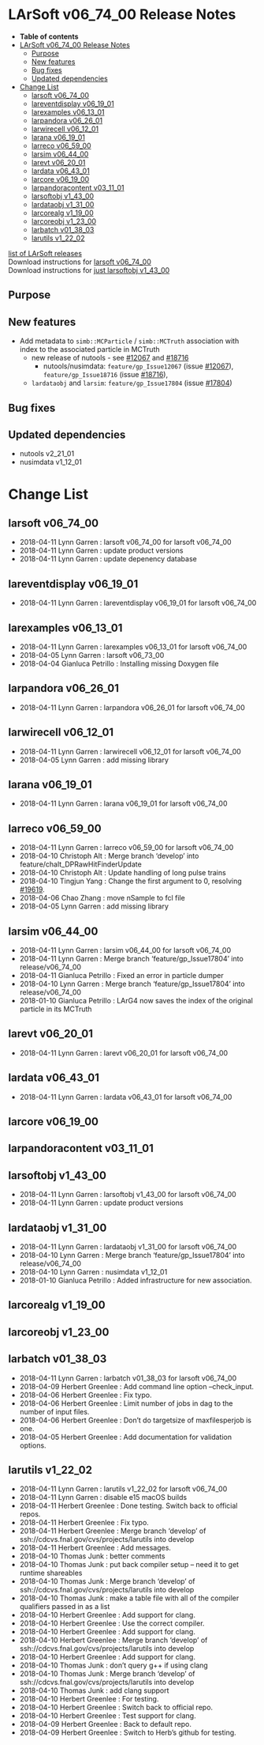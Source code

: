 LArSoft v06\_74\_00 Release Notes
======================================================================

-   **Table of contents**
-   [LArSoft v06\_74\_00 Release Notes](#LArSoft-v06_74_00-Release-Notes)
    -   [Purpose](#Purpose)
    -   [New features](#New-features)
    -   [Bug fixes](#Bug-fixes)
    -   [Updated dependencies](#Updated-dependencies)
-   [Change List](#Change-List)
    -   [larsoft v06\_74\_00](#larsoft-v06_74_00)
    -   [lareventdisplay v06\_19\_01](#lareventdisplay-v06_19_01)
    -   [larexamples v06\_13\_01](#larexamples-v06_13_01)
    -   [larpandora v06\_26\_01](#larpandora-v06_26_01)
    -   [larwirecell v06\_12\_01](#larwirecell-v06_12_01)
    -   [larana v06\_19\_01](#larana-v06_19_01)
    -   [larreco v06\_59\_00](#larreco-v06_59_00)
    -   [larsim v06\_44\_00](#larsim-v06_44_00)
    -   [larevt v06\_20\_01](#larevt-v06_20_01)
    -   [lardata v06\_43\_01](#lardata-v06_43_01)
    -   [larcore v06\_19\_00](#larcore-v06_19_00)
    -   [larpandoracontent v03\_11\_01](#larpandoracontent-v03_11_01)
    -   [larsoftobj v1\_43\_00](#larsoftobj-v1_43_00)
    -   [lardataobj v1\_31\_00](#lardataobj-v1_31_00)
    -   [larcorealg v1\_19\_00](#larcorealg-v1_19_00)
    -   [larcoreobj v1\_23\_00](#larcoreobj-v1_23_00)
    -   [larbatch v01\_38\_03](#larbatch-v01_38_03)
    -   [larutils v1\_22\_02](#larutils-v1_22_02)

[list of LArSoft releases](LArSoft_release_list)\
Download instructions for [larsoft v06\_74\_00](http://scisoft.fnal.gov/scisoft/bundles/larsoft/v06_74_00/larsoft-v06_74_00.html) \
Download instructions for [just larsoftobj v1\_43\_00](http://scisoft.fnal.gov/scisoft/bundles/larsoftobj/v1_43_00/larsoftobj-v1_43_00.html)

Purpose
--------------------

New features
------------------------------

-   Add metadata to `simb::MCParticle` / `simb::MCTruth` association with index to the associated particle in MCTruth
    -   new release of nutools - see [\#12067](/redmine/issues/12067 "Bug: Add move operations to simb::MCParticle (Closed)") and [\#18716](/redmine/issues/18716 "Feature: G4Helper: store the index of the true particle within MCTruth in the primary particle information (Closed)")
        -   nutools/nusimdata: `feature/gp_Issue12067` (issue [\#12067](/redmine/issues/12067 "Bug: Add move operations to simb::MCParticle (Closed)")), `feature/gp_Issue18716` (issue [\#18716](/redmine/issues/18716 "Feature: G4Helper: store the index of the true particle within MCTruth in the primary particle information (Closed)")),
    -   `lardataobj` and `larsim`: `feature/gp_Issue17804` (issue [\#17804](/redmine/issues/17804 "Feature: Provide a way to associate MCParticles between generator and G4 steps (Closed)"))

Bug fixes
------------------------

Updated dependencies
----------------------------------------------

-   nutools v2\_21\_01
-   nusimdata v1\_12\_01

Change List
============================

larsoft v06\_74\_00
------------------------------------------

-   2018-04-11 Lynn Garren : larsoft v06\_74\_00 for larsoft v06\_74\_00
-   2018-04-11 Lynn Garren : update product versions
-   2018-04-11 Lynn Garren : update depenency database

lareventdisplay v06\_19\_01
----------------------------------------------------------

-   2018-04-11 Lynn Garren : lareventdisplay v06\_19\_01 for larsoft v06\_74\_00

larexamples v06\_13\_01
--------------------------------------------------

-   2018-04-11 Lynn Garren : larexamples v06\_13\_01 for larsoft v06\_74\_00
-   2018-04-05 Lynn Garren : larsoft v06\_73\_00
-   2018-04-04 Gianluca Petrillo : Installing missing Doxygen file

larpandora v06\_26\_01
------------------------------------------------

-   2018-04-11 Lynn Garren : larpandora v06\_26\_01 for larsoft v06\_74\_00

larwirecell v06\_12\_01
--------------------------------------------------

-   2018-04-11 Lynn Garren : larwirecell v06\_12\_01 for larsoft v06\_74\_00
-   2018-04-05 Lynn Garren : add missing library

larana v06\_19\_01
----------------------------------------

-   2018-04-11 Lynn Garren : larana v06\_19\_01 for larsoft v06\_74\_00

larreco v06\_59\_00
------------------------------------------

-   2018-04-11 Lynn Garren : larreco v06\_59\_00 for larsoft v06\_74\_00
-   2018-04-10 Christoph Alt : Merge branch ‘develop’ into feature/chalt\_DPRawHitFinderUpdate
-   2018-04-10 Christoph Alt : Update handling of long pulse trains
-   2018-04-10 Tingjun Yang : Change the first argument to 0, resolving [\#19619](/redmine/issues/19619 "Bug: Slowness in reconstruction since v06_73_00 (Closed)").
-   2018-04-06 Chao Zhang : move nSample to fcl file
-   2018-04-05 Lynn Garren : add missing library

larsim v06\_44\_00
----------------------------------------

-   2018-04-11 Lynn Garren : larsim v06\_44\_00 for larsoft v06\_74\_00
-   2018-04-11 Lynn Garren : Merge branch ‘feature/gp\_Issue17804’ into release/v06\_74\_00
-   2018-04-11 Gianluca Petrillo : Fixed an error in particle dumper
-   2018-04-10 Lynn Garren : Merge branch ‘feature/gp\_Issue17804’ into release/v06\_74\_00
-   2018-01-10 Gianluca Petrillo : LArG4 now saves the index of the original particle in its MCTruth

larevt v06\_20\_01
----------------------------------------

-   2018-04-11 Lynn Garren : larevt v06\_20\_01 for larsoft v06\_74\_00

lardata v06\_43\_01
------------------------------------------

-   2018-04-11 Lynn Garren : lardata v06\_43\_01 for larsoft v06\_74\_00

larcore v06\_19\_00
------------------------------------------

larpandoracontent v03\_11\_01
--------------------------------------------------------------

larsoftobj v1\_43\_00
----------------------------------------------

-   2018-04-11 Lynn Garren : larsoftobj v1\_43\_00 for larsoft v06\_74\_00
-   2018-04-11 Lynn Garren : update product versions

lardataobj v1\_31\_00
----------------------------------------------

-   2018-04-11 Lynn Garren : lardataobj v1\_31\_00 for larsoft v06\_74\_00
-   2018-04-10 Lynn Garren : Merge branch ‘feature/gp\_Issue17804’ into release/v06\_74\_00
-   2018-04-10 Lynn Garren : nusimdata v1\_12\_01
-   2018-01-10 Gianluca Petrillo : Added infrastructure for new association.

larcorealg v1\_19\_00
----------------------------------------------

larcoreobj v1\_23\_00
----------------------------------------------

larbatch v01\_38\_03
--------------------------------------------

-   2018-04-11 Lynn Garren : larbatch v01\_38\_03 for larsoft v06\_74\_00
-   2018-04-09 Herbert Greenlee : Add command line option –check\_input.
-   2018-04-06 Herbert Greenlee : Fix typo.
-   2018-04-06 Herbert Greenlee : Limit number of jobs in dag to the number of input files.
-   2018-04-06 Herbert Greenlee : Don’t do targetsize of maxfilesperjob is one.
-   2018-04-05 Herbert Greenlee : Add documentation for validation options.

larutils v1\_22\_02
------------------------------------------

-   2018-04-11 Lynn Garren : larutils v1\_22\_02 for larsoft v06\_74\_00
-   2018-04-11 Lynn Garren : disable e15 macOS builds
-   2018-04-11 Herbert Greenlee : Done testing. Switch back to official repos.
-   2018-04-11 Herbert Greenlee : Fix typo.
-   2018-04-11 Herbert Greenlee : Merge branch ‘develop’ of ssh://cdcvs.fnal.gov/cvs/projects/larutils into develop
-   2018-04-11 Herbert Greenlee : Add messages.
-   2018-04-10 Thomas Junk : better comments
-   2018-04-10 Thomas Junk : put back compiler setup – need it to get runtime shareables
-   2018-04-10 Thomas Junk : Merge branch ‘develop’ of ssh://cdcvs.fnal.gov/cvs/projects/larutils into develop
-   2018-04-10 Thomas Junk : make a table file with all of the compiler qualifiers passed in as a list
-   2018-04-10 Herbert Greenlee : Add support for clang.
-   2018-04-10 Herbert Greenlee : Use the correct compiler.
-   2018-04-10 Herbert Greenlee : Add support for clang.
-   2018-04-10 Herbert Greenlee : Merge branch ‘develop’ of ssh://cdcvs.fnal.gov/cvs/projects/larutils into develop
-   2018-04-10 Herbert Greenlee : Add support for clang.
-   2018-04-10 Thomas Junk : don’t query g++ if using clang
-   2018-04-10 Thomas Junk : Merge branch ‘develop’ of ssh://cdcvs.fnal.gov/cvs/projects/larutils into develop
-   2018-04-10 Thomas Junk : add clang support
-   2018-04-10 Herbert Greenlee : For testing.
-   2018-04-10 Herbert Greenlee : Switch back to official repo.
-   2018-04-10 Herbert Greenlee : Test support for clang.
-   2018-04-09 Herbert Greenlee : Back to default repo.
-   2018-04-09 Herbert Greenlee : Switch to Herb’s github for testing.
